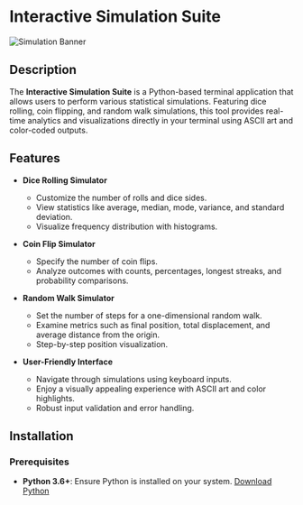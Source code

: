 # Interactive Simulation Suite

![Simulation Banner](https://via.placeholder.com/800x200.png?text=Interactive+Simulation+Suite)

## Description

The **Interactive Simulation Suite** is a Python-based terminal application that allows users to perform various statistical simulations. Featuring dice rolling, coin flipping, and random walk simulations, this tool provides real-time analytics and visualizations directly in your terminal using ASCII art and color-coded outputs.

## Features

- **Dice Rolling Simulator**
  - Customize the number of rolls and dice sides.
  - View statistics like average, median, mode, variance, and standard deviation.
  - Visualize frequency distribution with histograms.

- **Coin Flip Simulator**
  - Specify the number of coin flips.
  - Analyze outcomes with counts, percentages, longest streaks, and probability comparisons.

- **Random Walk Simulator**
  - Set the number of steps for a one-dimensional random walk.
  - Examine metrics such as final position, total displacement, and average distance from the origin.
  - Step-by-step position visualization.

- **User-Friendly Interface**
  - Navigate through simulations using keyboard inputs.
  - Enjoy a visually appealing experience with ASCII art and color highlights.
  - Robust input validation and error handling.

## Installation

### Prerequisites

- **Python 3.6+**: Ensure Python is installed on your system. [Download Python](https://www.python.org/downloads/)

